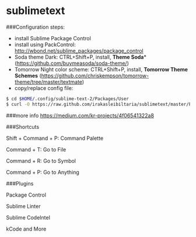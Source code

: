 sublimetext
===========

###Configuration steps:
* install Sublime Package Control
* install using PackControl: http://wbond.net/sublime_packages/package_control
 * Soda theme Dark: CTRL+Shift+P, install, **Theme Soda*** (https://github.com/buymeasoda/soda-theme/)
 * Tomorrow Night color scheme: CTRL+Shift+P, install, **Tomorrow Theme Schemes** (https://github.com/chriskempson/tomorrow-theme/tree/master/textmate)
 * copy/replace config file: 
 
```bash
$ cd $HOME/.config/sublime-text-2/Packages/User
$ curl -O https://raw.github.com/irakasleibiltaria/sublimetext/master/Preferences.sublime-settings
```

###more info
https://medium.com/kr-projects/4f06541322a8

###Shortcuts

Shift + Command + P: Command Palette

Command + T: Go to File

Command + R: Go to Symbol

Command + P: Go to Anything


###Plugins

Package Control

Sublime Linter

Sublime CodeIntel

kCode and More
